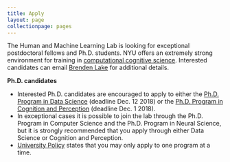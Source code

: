 ```yaml
---
title: Apply
layout: page
collectionpage: pages
---
```


The Human and Machine Learning Lab is looking for exceptional postdoctoral fellows and Ph.D. students. NYU offers an extremely strong environment for training in [computational cognitive science](http://nyuccl.org/cogsci/). Interested candidates can email [Brenden Lake](mailto:brenden@nyu.edu) for additional details.


**Ph.D. candidates**
- Interested Ph.D. candidates are encouraged to apply to either the 
[Ph.D. Program in Data Science](https://cds.nyu.edu/admissions/phd-requirements/) (deadline Dec. 12 2018) 
or the 
[Ph.D. Program in Cognition and Perception](http://as.nyu.edu/psychology/graduate/phd-cognition-perception.html) (deadline Dec. 1 2018).
- In exceptional cases it is possible to join the lab through the Ph.D. Program in Computer Science and the Ph.D. Program in Neural Science, but it is strongly recommended that you apply through either Data Science or Cognition and Perception.
- [University Policy](http://gsas.nyu.edu/admissions/gsas-application-resource-center/nyu-gsas-general-application-policies.html#3) states that you may only apply to one program at a time.